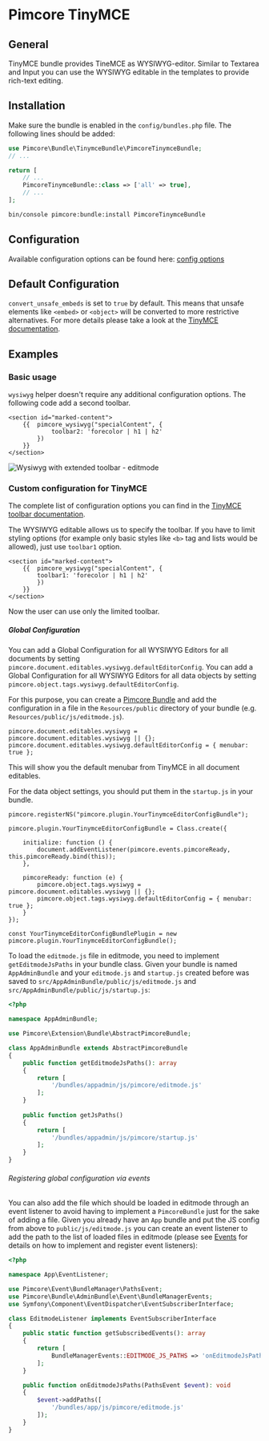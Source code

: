 # Pimcore TinyMCE


## General

TinyMCE bundle provides TineMCE as WYSIWYG-editor.
Similar to Textarea and Input you can use the WYSIWYG editable in the templates to provide rich-text editing.

## Installation

Make sure the bundle is enabled in the `config/bundles.php` file. The following lines should be added:

```php
use Pimcore\Bundle\TinymceBundle\PimcoreTinymceBundle;
// ...

return [
    // ...
    PimcoreTinymceBundle::class => ['all' => true],
    // ...
];
```

```bash
bin/console pimcore:bundle:install PimcoreTinymceBundle
```

## Configuration

Available configuration options can be found here: [config options](https://www.tiny.cloud/docs/configure/)

## Default Configuration

`convert_unsafe_embeds` is set to `true` by default.
This means that unsafe elements like `<embed>` or `<object>` will be converted to more restrictive alternatives.
For more details please take a look at the [TinyMCE documentation](https://www.tiny.cloud/docs/configure/content-filtering/#convert_unsafe_embeds).

## Examples

### Basic usage

`wysiwyg` helper doesn't require any additional configuration options.
The following code add a second toolbar.

```twig
<section id="marked-content">
    {{  pimcore_wysiwyg("specialContent", {
            toolbar2: 'forecolor | h1 | h2'
        }) 
    }}
</section>
```
![Wysiwyg with extended toolbar - editmode](./doc/img/editables_wysiwyg_toolbar_editmode.png)

### Custom configuration for TinyMCE

The complete list of configuration options you can find in the [TinyMCE toolbar documentation](https://www.tiny.cloud/docs/advanced/available-toolbar-buttons/).

The WYSIWYG editable allows us to specify the toolbar.
If you have to limit styling options (for example only basic styles like `<b>` tag and lists would be allowed), just use `toolbar1` option.

```twig
<section id="marked-content">
    {{  pimcore_wysiwyg("specialContent", {
        toolbar1: 'forecolor | h1 | h2'
        }) 
    }}
</section>
```

Now the user can use only the limited toolbar.

##### Global Configuration

You can add a Global Configuration for all WYSIWYG Editors for all documents by setting `pimcore.document.editables.wysiwyg.defaultEditorConfig`.
You can add a Global Configuration for all WYSIWYG Editors for all data objects by setting `pimcore.object.tags.wysiwyg.defaultEditorConfig`.

For this purpose, you can create a [Pimcore Bundle](https://pimcore.com/docs/pimcore/current/Development_Documentation/Extending_Pimcore/Bundle_Developers_Guide/index.html) and add the
configuration in a file in the `Resources/public` directory  of your bundle (e.g. `Resources/public/js/editmode.js`).

```
pimcore.document.editables.wysiwyg = pimcore.document.editables.wysiwyg || {};
pimcore.document.editables.wysiwyg.defaultEditorConfig = { menubar: true };
```
This will show you the default menubar from TinyMCE in all document editables.

For the data object settings, you should put them in the `startup.js` in your bundle.
```
pimcore.registerNS("pimcore.plugin.YourTinymceEditorConfigBundle");

pimcore.plugin.YourTinymceEditorConfigBundle = Class.create({

    initialize: function () {
        document.addEventListener(pimcore.events.pimcoreReady, this.pimcoreReady.bind(this));
    },

    pimcoreReady: function (e) {
        pimcore.object.tags.wysiwyg = pimcore.document.editables.wysiwyg || {};
        pimcore.object.tags.wysiwyg.defaultEditorConfig = { menubar: true };
    }
});

const YourTinymceEditorConfigBundlePlugin = new pimcore.plugin.YourTinymceEditorConfigBundle();    
```



To load the `editmode.js` file in editmode, you need to implement `getEditmodeJsPaths` in your bundle class. Given your bundle is named
`AppAdminBundle` and your `editmode.js` and `startup.js` created before was saved to `src/AppAdminBundle/public/js/editmode.js` and `src/AppAdminBundle/public/js/startup.js`:

```php
<?php

namespace AppAdminBundle;

use Pimcore\Extension\Bundle\AbstractPimcoreBundle;

class AppAdminBundle extends AbstractPimcoreBundle
{
    public function getEditmodeJsPaths(): array
    {
        return [
            '/bundles/appadmin/js/pimcore/editmode.js'
        ];
    }
    
    public function getJsPaths()
    {
        return [
            '/bundles/appadmin/js/pimcore/startup.js'
        ];
    }
}
```


###### Registering global configuration via events

You can also add the file which should be loaded in editmode through an event listener to avoid having to implement a
`PimcoreBundle` just for the sake of adding a file. Given you already have an `App` bundle and put the JS config from above
to `public/js/editmode.js` you can create an event listener to add the path to the list of loaded
files in editmode (please see [Events](https://pimcore.com/docs/pimcore/current/Development_Documentation/Extending_Pimcore/Event_API_and_Event_Manager.html) for details on how
to implement and register event listeners):

```php
<?php

namespace App\EventListener;

use Pimcore\Event\BundleManager\PathsEvent;
use Pimcore\Bundle\AdminBundle\Event\BundleManagerEvents;
use Symfony\Component\EventDispatcher\EventSubscriberInterface;

class EditmodeListener implements EventSubscriberInterface
{
    public static function getSubscribedEvents(): array
    {
        return [
            BundleManagerEvents::EDITMODE_JS_PATHS => 'onEditmodeJsPaths'
        ];
    }

    public function onEditmodeJsPaths(PathsEvent $event): void
    {
        $event->addPaths([
            '/bundles/app/js/pimcore/editmode.js'
        ]);
    }
}
```
